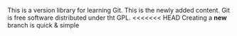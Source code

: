 This is a version library for learning Git.
This is the newly added content.
Git is free software distributed under tht GPL.
<<<<<<< HEAD
Creating a **new** branch is quick & simple
